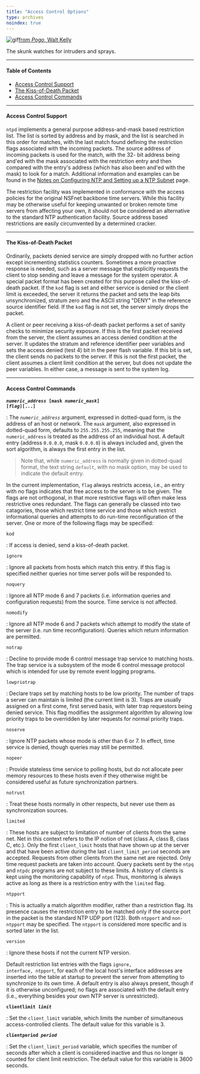 ```yaml
---
title: "Access Control Options"
type: archives
noindex: true
---
```


![gif](/documentation/pic/pogo6.gif)[from _Pogo_, Walt Kelly](/reflib/pictures/)

The skunk watches for intruders and sprays.

* * *

#### Table of Contents

*  [Access Control Support](/documentation/4.1.1/accopt/#access-control-support)
*  [The Kiss-of-Death Packet](/documentation/4.1.1/accopt/#the-kiss-of-death-packet)
*  [Access Control Commands](/documentation/4.1.1/accopt/#access-control-commands)

* * *

#### Access Control Support

<code>ntpd</code> implements a general purpose address-and-mask based restriction list. The list is sorted by address and by mask, and the list is searched in this order for matches, with the last match found defining the restriction flags associated with the incoming packets. The source address of incoming packets is used for the match, with the 32- bit address being and'ed with the mask associated with the restriction entry and then compared with the entry's address (which has also been and'ed with the mask) to look for a match. Additional information and examples can be found in the  [Notes on Configuring NTP and Setting up a NTP Subnet](/documentation/4.1.1/notes/) page. 

The restriction facility was implemented in conformance with the access policies for the original NSFnet backbone time servers. While this facility may be otherwise useful for keeping unwanted or broken remote time servers from affecting your own, it should not be considered an alternative to the standard NTP authentication facility. Source address based restrictions are easily circumvented by a determined cracker.

* * *

#### The Kiss-of-Death Packet

Ordinarily, packets denied service are simply dropped with no further action except incrementing statistics counters. Sometimes a more proactive response is needed, such as a server message that explicitly requests the client to stop sending and leave a message for the system operator. A special packet format has been created for this purpose called the kiss-of-death packet. If the <code>kod</code> flag is set and either service is denied or the client limit is exceeded, the server it returns the packet and sets the leap bits unsynchronized, stratum zero and the ASCII string "DENY" in the reference source identifier field. If the <code>kod</code> flag is not set, the server simply drops the packet.

A client or peer receiving a kiss-of-death packet performs a set of sanity checks to minimize security exposure. If this is the first packet received from the server, the client assumes an access denied condition at the server. It updates the stratum and reference identifier peer variables and sets the access denied (test 4) bit in the peer flash variable. If this bit is set, the client sends no packets to the server. If this is not the first packet, the client assumes a client limit condition at the server, but does not update the peer variables. In either case, a message is sent to the system log.

* * *

#### Access Control Commands

<code>**_numeric_address_ [mask _numeric_mask_] [_flag_][...]**</code>

: The <code>_numeric_address_</code> argument, expressed in dotted-quad form, is the address of an host or network. The <code>mask</code> argument, also expressed in dotted-quad form, defaults to <code>255.255.255.255</code>, meaning that the <code>numeric_address</code> is treated as the address of an individual host. A default entry (address <code>0.0.0.0</code>, mask <code>0.0.0.0</code>) is always included and, given the sort algorithm, is always the first entry in the list.
> Note that, while <code>numeric_address</code> is normally given in dotted-quad format, the text string <code>default</code>, with no mask option, may be used to indicate the default entry.

In the current implementation, <code>flag</code> always restricts access, i.e., an entry with no flags indicates that free access to the server is to be given. The flags are not orthogonal, in that more restrictive flags will often make less restrictive ones redundant. The flags can generally be classed into two catagories, those which restrict time service and those which restrict informational queries and attempts to do run-time reconfiguration of the server. One or more of the following flags may be specified: 

<code>kod</code>

: If access is denied, send a kiss-of-death packet.

<code>ignore</code>

: Ignore all packets from hosts which match this entry. If this flag is specified neither queries nor time server polls will be responded to.

<code>noquery</code>

: Ignore all NTP mode 6 and 7 packets (i.e. information queries and configuration requests) from the source. Time service is not affected.

<code>nomodify</code>

: Ignore all NTP mode 6 and 7 packets which attempt to modify the state of the server (i.e. run time reconfiguration). Queries which return information are permitted.

<code>notrap</code>

: Decline to provide mode 6 control message trap service to matching hosts. The trap service is a subsystem of the mode 6 control message protocol which is intended for use by remote event logging programs.

<code>lowpriotrap</code>

: Declare traps set by matching hosts to be low priority. The number of traps a server can maintain is limited (the current limit is 3). Traps are usually assigned on a first come, first served basis, with later trap requestors being denied service. This flag modifies the assignment algorithm by allowing low priority traps to be overridden by later requests for normal priority traps.

<code>noserve</code>

: Ignore NTP packets whose mode is other than 6 or 7. In effect, time service is denied, though queries may still be permitted.

<code>nopeer</code>

: Provide stateless time service to polling hosts, but do not allocate peer memory resources to these hosts even if they otherwise might be considered useful as future synchronization partners.

<code>notrust</code>

: Treat these hosts normally in other respects, but never use them as synchronization sources. 

<code>limited</code>

: These hosts are subject to limitation of number of clients from the same net. Net in this context refers to the IP notion of net (class A, class B, class C, etc.). Only the first <code>client_limit</code> hosts that have shown up at the server and that have been active during the last <code>client_limit_period</code> seconds are accepted. Requests from other clients from the same net are rejected. Only time request packets are taken into account. Query packets sent by the <code>ntpq</code> and <code>ntpdc</code> programs are not subject to these limits. A history of clients is kept using the monitoring capability of <code>ntpd</code>. Thus, monitoring is always active as long as there is a restriction entry with the <code>limited</code> flag.

<code>ntpport</code>

: This is actually a match algorithm modifier, rather than a restriction flag. Its presence causes the restriction entry to be matched only if the source port in the packet is the standard NTP UDP port (123). Both <code>ntpport</code> and <code>non-ntpport</code> may be specified. The <code>ntpport</code> is considered more specific and is sorted later in the list.

<code>version</code>

: Ignore these hosts if not the current NTP version.

Default restriction list entries with the flags <code>ignore, interface, ntpport</code>, for each of the local host's interface addresses are inserted into the table at startup to prevent the server from attempting to synchronize to its own time. A default entry is also always present, though if it is otherwise unconfigured; no flags are associated with the default entry (i.e., everything besides your own NTP server is unrestricted).

<code>**clientlimit _limit_**</code>

: Set the <code>client_limit</code> variable, which limits the number of simultaneous access-controlled clients. The default value for this variable is 3.

<code>**clientperiod _period_**</code>

: Set the <code>client_limit_period</code> variable, which specifies the number of seconds after which a client is considered inactive and thus no longer is counted for client limit restriction. The default value for this variable is 3600 seconds.
